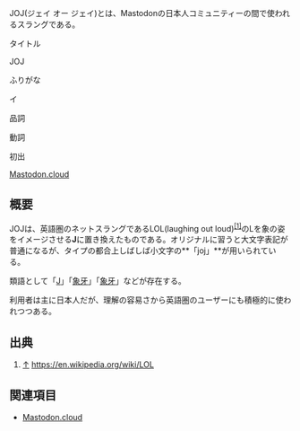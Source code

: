 <div>

JOJ(ジェイ オー ジェイ)とは、Mastodonの日本人コミュニティーの間で使われるスラングである。

タイトル

</div>

JOJ

ふりがな

イ

品詞

動詞

初出

[Mastodon.cloud](/Mastodon.cloud "Mastodon.cloud")

  

  

## 概要

JOJは、英語圏のネットスラングであるLOL(laughing out loud)<sup>[\[1\]](#cite_note-1)</sup>のLを象の姿をイメージさせる**J**に置き換えたものである。オリジナルに習うと大文字表記が普通になるが、タイプの都合上しばしば小文字の**「joj」**が用いられている。

類語として「[J](/J "J")」「[象牙](/%E7%89%99%E7%94%9F%E3%81%88%E3%82%8B "牙生える")」「[象牙](/%E8%B1%A1%E7%89%99 "象牙")」などが存在する。

利用者は主に日本人だが、理解の容易さから英語圏のユーザーにも積極的に使われつつある。

## 出典

<div>

1.  [↑](#cite_ref-1) <a href="https://en.wikipedia.org/wiki/LOL" rel="nofollow">https://en.wikipedia.org/wiki/LOL</a>

</div>

## 関連項目

-   [Mastodon.cloud](/Mastodon.cloud "Mastodon.cloud")

